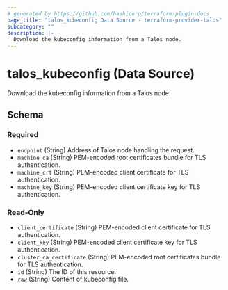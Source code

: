 ```yaml
---
# generated by https://github.com/hashicorp/terraform-plugin-docs
page_title: "talos_kubeconfig Data Source - terraform-provider-talos"
subcategory: ""
description: |-
  Download the kubeconfig information from a Talos node.
---
```


# talos_kubeconfig (Data Source)

Download the kubeconfig information from a Talos node.



<!-- schema generated by tfplugindocs -->
## Schema

### Required

- `endpoint` (String) Address of Talos node handling the request.
- `machine_ca` (String) PEM-encoded root certificates bundle for TLS authentication.
- `machine_crt` (String) PEM-encoded client certificate for TLS authentication.
- `machine_key` (String) PEM-encoded client certificate key for TLS authentication.

### Read-Only

- `client_certificate` (String) PEM-encoded client certificate for TLS authentication.
- `client_key` (String) PEM-encoded client certificate key for TLS authentication.
- `cluster_ca_certificate` (String) PEM-encoded root certificates bundle for TLS authentication.
- `id` (String) The ID of this resource.
- `raw` (String) Content of kubeconfig file.


